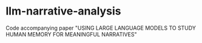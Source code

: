 # llm-narrative-analysis
Code accompanying paper "USING LARGE LANGUAGE MODELS TO STUDY HUMAN MEMORY FOR MEANINGFUL NARRATIVES"
